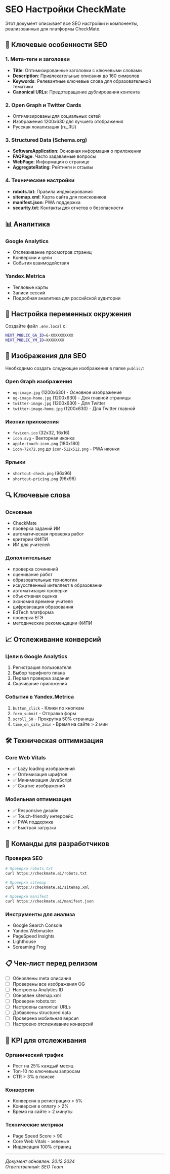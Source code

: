 # SEO Настройки CheckMate

Этот документ описывает все SEO настройки и компоненты, реализованные для платформы CheckMate.

## 🎯 Ключевые особенности SEO

### 1. Мета-теги и заголовки

- **Title**: Оптимизированные заголовки с ключевыми словами
- **Description**: Привлекательные описания до 160 символов
- **Keywords**: Релевантные ключевые слова для образовательной тематики
- **Canonical URLs**: Предотвращение дублирования контента

### 2. Open Graph и Twitter Cards

- Оптимизированы для социальных сетей
- Изображения 1200x630 для лучшего отображения
- Русская локализация (ru_RU)

### 3. Structured Data (Schema.org)

- **SoftwareApplication**: Основная информация о приложении
- **FAQPage**: Часто задаваемые вопросы
- **WebPage**: Информация о странице
- **AggregateRating**: Рейтинги и отзывы

### 4. Технические настройки

- **robots.txt**: Правила индексирования
- **sitemap.xml**: Карта сайта для поисковиков
- **manifest.json**: PWA поддержка
- **security.txt**: Контакты для отчетов о безопасности

## 📊 Аналитика

### Google Analytics

- Отслеживание просмотров страниц
- Конверсии и цели
- События взаимодействия

### Yandex.Metrica

- Тепловые карты
- Записи сессий
- Подробная аналитика для российской аудитории

## 🚀 Настройка переменных окружения

Создайте файл `.env.local` с:

```bash
NEXT_PUBLIC_GA_ID=G-XXXXXXXXXX
NEXT_PUBLIC_YM_ID=XXXXXXXX
```

## 🎨 Изображения для SEO

Необходимо создать следующие изображения в папке `public/`:

### Open Graph изображения

- `og-image.jpg` (1200x630) - Основное изображение
- `og-image-home.jpg` (1200x630) - Для главной страницы
- `twitter-image.jpg` (1200x630) - Для Twitter
- `twitter-image-home.jpg` (1200x630) - Для Twitter главной

### Иконки приложения

- `favicon.ico` (32x32, 16x16)
- `icon.svg` - Векторная иконка
- `apple-touch-icon.png` (180x180)
- `icon-72x72.png` до `icon-512x512.png` - PWA иконки

### Ярлыки

- `shortcut-check.png` (96x96)
- `shortcut-pricing.png` (96x96)

## 🔍 Ключевые слова

### Основные

- CheckMate
- проверка заданий ИИ
- автоматическая проверка работ
- критерии ФИПИ
- ИИ для учителей

### Дополнительные

- проверка сочинений
- оценивание работ
- образовательные технологии
- искусственный интеллект в образовании
- автоматизация проверки
- объективная оценка
- экономия времени учителя
- цифровизация образования
- EdTech платформа
- проверка ЕГЭ
- методические рекомендации ФИПИ

## 📈 Отслеживание конверсий

### Цели в Google Analytics

1. Регистрация пользователя
2. Выбор тарифного плана
3. Первая проверка задания
4. Скачивание приложения

### События в Yandex.Metrica

1. `button_click` - Клики по кнопкам
2. `form_submit` - Отправка форм
3. `scroll_50` - Прокрутка 50% страницы
4. `time_on_site_2min` - Время на сайте > 2 мин

## 🛠 Техническая оптимизация

### Core Web Vitals

- ✅ Lazy loading изображений
- ✅ Оптимизация шрифтов
- ✅ Минимизация JavaScript
- ✅ Сжатие изображений

### Мобильная оптимизация

- ✅ Responsive дизайн
- ✅ Touch-friendly интерфейс
- ✅ PWA поддержка
- ✅ Быстрая загрузка

## 🔧 Команды для разработчиков

### Проверка SEO

```bash
# Проверка robots.txt
curl https://checkmate.ai/robots.txt

# Проверка sitemap
curl https://checkmate.ai/sitemap.xml

# Проверка manifest
curl https://checkmate.ai/manifest.json
```

### Инструменты для анализа

- Google Search Console
- Yandex.Webmaster
- PageSpeed Insights
- Lighthouse
- Screaming Frog

## 📋 Чек-лист перед релизом

- [ ] Обновлены meta описания
- [ ] Проверены все изображения OG
- [ ] Настроены Analytics ID
- [ ] Обновлен sitemap.xml
- [ ] Проверен robots.txt
- [ ] Настроены canonical URLs
- [ ] Добавлены structured data
- [ ] Проверена мобильная версия
- [ ] Настроено отслеживание конверсий

## 🎯 KPI для отслеживания

### Органический трафик

- Рост на 25% каждый месяц
- Топ-10 по ключевым запросам
- CTR > 3% в поиске

### Конверсии

- Конверсия в регистрацию > 5%
- Конверсия в оплату > 2%
- Время на сайте > 2 минуты

### Технические метрики

- Page Speed Score > 90
- Core Web Vitals - зеленые
- Индексация 100% страниц

---

_Документ обновлен: 20.12.2024_  
_Ответственный: SEO Team_
